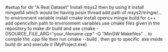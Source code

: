 #setup
for dir "A Real Dataset"
Install msys2 then by using it install mingw64 which would be having posix thread
add path of msys2/mingw/... to environment variable
install cmake 
install opencv mingw build for c++
add opencv/bin path to environment variables 
use cmake files given in the repository to make dir build and use cmake -DSOURCE_FILE_ARG="your_filename.cpp" -G "MinGW Makefiles" .. 
to compile the .cpp file then run cmake --build . 
then go to specific .exe inside build dir and execute it (MyProject.exe)
